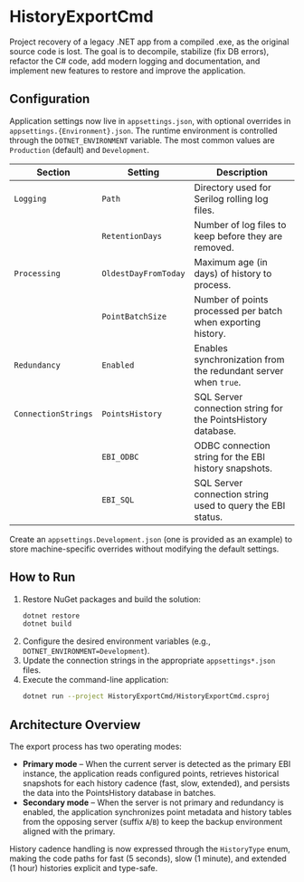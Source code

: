 # HistoryExportCmd

Project recovery of a legacy .NET app from a compiled .exe, as the original source code is lost. The goal is to decompile, stabilize (fix DB errors), refactor the C# code, add modern logging and documentation, and implement new features to restore and improve the application.

## Configuration

Application settings now live in `appsettings.json`, with optional overrides in `appsettings.{Environment}.json`. The runtime environment is controlled through the `DOTNET_ENVIRONMENT` variable. The most common values are `Production` (default) and `Development`.

| Section | Setting | Description |
| --- | --- | --- |
| `Logging` | `Path` | Directory used for Serilog rolling log files. |
|  | `RetentionDays` | Number of log files to keep before they are removed. |
| `Processing` | `OldestDayFromToday` | Maximum age (in days) of history to process. |
|  | `PointBatchSize` | Number of points processed per batch when exporting history. |
| `Redundancy` | `Enabled` | Enables synchronization from the redundant server when `true`. |
| `ConnectionStrings` | `PointsHistory` | SQL Server connection string for the PointsHistory database. |
|  | `EBI_ODBC` | ODBC connection string for the EBI history snapshots. |
|  | `EBI_SQL` | SQL Server connection string used to query the EBI status. |

Create an `appsettings.Development.json` (one is provided as an example) to store machine-specific overrides without modifying the default settings.

## How to Run

1. Restore NuGet packages and build the solution:
   ```bash
   dotnet restore
   dotnet build
   ```
2. Configure the desired environment variables (e.g., `DOTNET_ENVIRONMENT=Development`).
3. Update the connection strings in the appropriate `appsettings*.json` files.
4. Execute the command-line application:
   ```bash
   dotnet run --project HistoryExportCmd/HistoryExportCmd.csproj
   ```

## Architecture Overview

The export process has two operating modes:

- **Primary mode** – When the current server is detected as the primary EBI instance, the application reads configured points, retrieves historical snapshots for each history cadence (fast, slow, extended), and persists the data into the PointsHistory database in batches.
- **Secondary mode** – When the server is not primary and redundancy is enabled, the application synchronizes point metadata and history tables from the opposing server (suffix `A`/`B`) to keep the backup environment aligned with the primary.

History cadence handling is now expressed through the `HistoryType` enum, making the code paths for fast (5 seconds), slow (1 minute), and extended (1 hour) histories explicit and type-safe.
